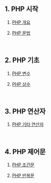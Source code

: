 ## 1. PHP 시작

1. [PHP 개요](http://php.flyingcat.pe.kr/tcpschool/start/overview.php)

2. [PHP 문법](./tcpschool/start/syntax.md)

<br />

## 2. PHP 기초

1. [PHP 변수](./tcpschool/basics/variable.md)

2. [PHP 상수](./tcpschool/basics/constant.md)

<br />

## 3. PHP 연산자

1. [PHP 기타 연산자](./tcpschool/operator/operator__other.md)

<br />

## 4. PHP 제어문

1. [PHP 조건문](./tcpschool/control/conditionals.md)

2. [PHP 반복문](./tcpschool/control/loops.md)